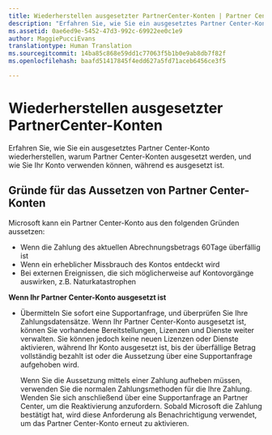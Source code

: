 ```yaml
---
title: Wiederherstellen ausgesetzter PartnerCenter-Konten | Partner Center
description: "Erfahren Sie, wie Sie ein ausgesetztes Partner Center-Konto wiederherstellen, warum Partner Center-Konten ausgesetzt werden, und wie Sie Ihr Konto verwenden können, während es ausgesetzt ist."
ms.assetid: 0ae6ed9e-5452-47d3-992c-69922ee0c1e9
author: MaggiePucciEvans
translationtype: Human Translation
ms.sourcegitcommit: 14ba85c868e59dd1c77063f5b1b0e9ab8db7f82f
ms.openlocfilehash: baafd51417845f4edd627a5fd71aceb6456ce3f5

---
```


# Wiederherstellen ausgesetzter PartnerCenter-Konten


Erfahren Sie, wie Sie ein ausgesetztes Partner Center-Konto wiederherstellen, warum Partner Center-Konten ausgesetzt werden, und wie Sie Ihr Konto verwenden können, während es ausgesetzt ist.

## <a href="" id="suspendedpartnercenteraccounts"></a>Gründe für das Aussetzen von Partner Center-Konten


Microsoft kann ein Partner Center-Konto aus den folgenden Gründen aussetzen:

-   Wenn die Zahlung des aktuellen Abrechnungsbetrags 60Tage überfällig ist
-   Wenn ein erheblicher Missbrauch des Kontos entdeckt wird
-   Bei externen Ereignissen, die sich möglicherweise auf Kontovorgänge auswirken, z.B. Naturkatastrophen

**Wenn Ihr Partner Center-Konto ausgesetzt ist**

-   Übermitteln Sie sofort eine Supportanfrage, und überprüfen Sie Ihre Zahlungsdatensätze. Wenn Ihr Partner Center-Konto ausgesetzt ist, können Sie vorhandene Bereitstellungen, Lizenzen und Dienste weiter verwalten. Sie können jedoch keine neuen Lizenzen oder Dienste aktivieren, während Ihr Konto ausgesetzt ist, bis der überfällige Betrag vollständig bezahlt ist oder die Aussetzung über eine Supportanfrage aufgehoben wird.

    Wenn Sie die Aussetzung mittels einer Zahlung aufheben müssen, verwenden Sie die normalen Zahlungsmethoden für die Ihre Zahlung. Wenden Sie sich anschließend über eine Supportanfrage an Partner Center, um die Reaktivierung anzufordern. Sobald Microsoft die Zahlung bestätigt hat, wird diese Anforderung als Benachrichtigung verwendet, um das Partner Center-Konto erneut zu aktivieren.

 

 






<!--HONumber=Nov16_HO4-->


